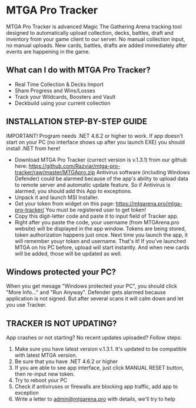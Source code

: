 # MTGA Pro Tracker
MTGA Pro Tracker is advanced Magic The Gathering Arena tracking tool designed to automatically upload collection, decks, battles, draft and inventory from your game client to our server. No manual collection input, no manual uploads. New cards, battles, drafts are added immediately after events are happening in the game.

## What can I do with MTGA Pro Tracker?
* Real Time Collection & Decks Import
* Share Progress and Wins/Losses
* Track your Wildcards, Boosters and Vault
* Deckbuild using your current collection

## INSTALLATION STEP-BY-STEP GUIDE
IMPORTANT! Program needs .NET 4.6.2 or higher to work. If app doesn't start on your PC (no interface shows up after you launch EXE) you should install .NET from here!

* Download MTGA Pro Tracker (currect version is v.1.3.1) from our github here: https://github.com/Razviar/mtga-pro-tracker/raw/master/MTGApro.zip Antivirus software (including Windows Defender) could be alarmed because of the app's ability to upload data to remote server and automatic update feature. So if Antivirus is alarmed, you should add this App to exceptions.
* Unpack it and launch MSI Installer.
* Get your token from widget on this page: https://mtgarena.pro/mtga-pro-tracker/ You must be registered user to get token!
* Copy this digit-letter code and paste it to input field of Tracker app.
* Right after you paste the code, your username (from MTGArena.pro website) will be displayed in the app window. Tokens are being stored, token authorization happens just once. Next time you launch the app, it will remember youyr token and username.
That's it! If  you've launched MTGA on his PC before, upload will start instantly. And when new cards will be added, those will be updated as well.

## Windows protected your PC?
When you get mesage "Windows protected your PC", you should click "More Info..." and "Run Anyway". Defender gets alarmed because application is not signed. But after several scans it will calm down and let you use Tracker. 

## TRACKER IS NOT UPDATING?
App crashes or not starting? No recent updates uploaded? Follow steps:
1. Make sure you have latest version v.1.3.1. It's updated to be compatible with latest MTGA version.
2. Be sure that you have .NET 4.6.2 or higher
3. If you are able to see app interface, just click MANUAL RESET button, then re-input new token.
4. Try to reboot your PC
5. Check if antiviruses or firewalls are blocking app traffic, add app to exception
6. Write a letter to admin@mtgarena.pro with details, we'll try to help
